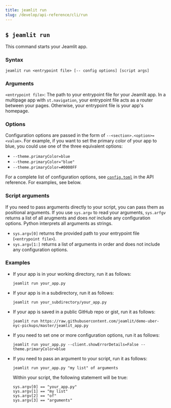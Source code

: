 ```yaml
---
title: jeamlit run
slug: /develop/api-reference/cli/run
---
```


## `$ jeamlit run`

This command starts your Jeamlit app.

### Syntax

```
jeamlit run <entrypoint file> [-- config options] [script args]
```

### Arguments

`<entrypoint file>`: The path to your entrypoint file for your Jeamlit app. In a multipage app with `st.navigation`, your entrypoint file acts as a router between your pages. Otherwise, your entrypoint file is your app's homepage.

### Options

Configuration options are passed in the form of `--<section>.<option>=<value>`. For example, if you want to set the primary color of your app to blue, you could use one of the three equivalent options:

- `--theme.primaryColor=blue`
- `--theme.primaryColor="blue"`
- `--theme.primaryColor=#0000FF`

For a complete list of configuration options, see [`config.toml`](/develop/api-reference/configuration/config.toml) in the API reference. For examples, see below.

### Script arguments

If you need to pass arguments directly to your script, you can pass them as positional arguments. If you use `sys.argv` to read your arguments, `sys.arfgv` returns a list of all arugments and does _not_ include any configuration options. Python interprets all arguments as strings.

- `sys.argv[0]` returns the provided path to your entrypoint file (`<entrypoint file>`).
- `sys.argv[1:]` returns a list of arguments in order and does not include any configuration options.

### Examples

- If your app is in your working directory, run it as follows:

  ```
  jeamlit run your_app.py
  ```

- If your app is in a subdirectory, run it as follows:

  ```
  jeamlit run your_subdirectory/your_app.py
  ```

- If your app is saved in a public GitHub repo or gist, run it as follows:

  ```
  jeamlit run https://raw.githubusercontent.com/jeamlit/demo-uber-nyc-pickups/master/jeamlit_app.py
  ```

- If you need to set one or more configuration options, run it as follows:

  ```
  jeamlit run your_app.py --client.showErrorDetails=False --theme.primaryColor=blue
  ```

- If you need to pass an argument to your script, run it as follows:

  ```
  jeamlit run your_app.py "my list" of arguments
  ```

  Within your script, the following statement will be true:

  ```
  sys.argv[0] == "your_app.py"
  sys.argv[1] == "my list"
  sys.argv[2] == "of"
  sys.argv[3] == "arguments"
  ```
